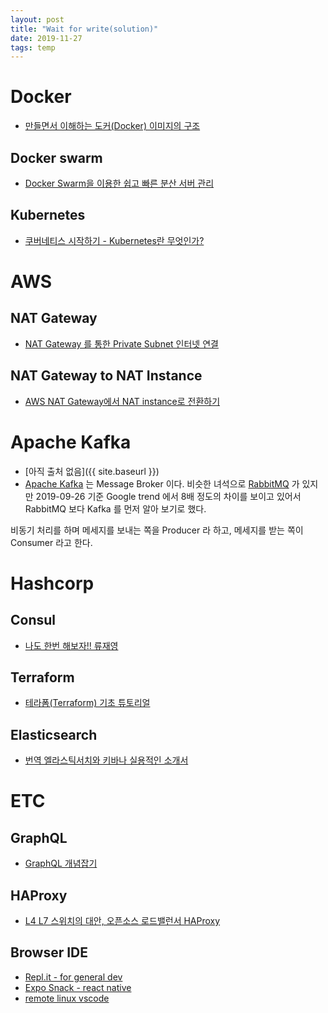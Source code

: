 ```yaml
---
layout: post
title: "Wait for write(solution)"
date: 2019-11-27
tags: temp
---
```


# Docker
- [만들면서 이해하는 도커(Docker) 이미지의 구조](https://www.44bits.io/ko/post/how-docker-image-work)

## Docker swarm
- [Docker Swarm을 이용한 쉽고 빠른 분산 서버 관리](https://subicura.com/2017/02/25/container-orchestration-with-docker-swarm.html)
## Kubernetes
- [쿠버네티스 시작하기 - Kubernetes란 무엇인가?](https://subicura.com/2019/05/19/kubernetes-basic-1.html)
# AWS

## NAT Gateway
- [NAT Gateway 를 통한 Private Subnet 인터넷 연결](https://galid1.tistory.com/367)

## NAT Gateway to NAT Instance
- [AWS NAT Gateway에서 NAT instance로 전환하기](https://blog.2dal.com/2018/12/31/nat-gateway-to-nat-instance/)

# Apache Kafka
- [아직 출처 없음]({{ site.baseurl }})
- [Apache Kafka](https://kafka.apache.org/) 는 Message Broker 이다.
비슷한 녀석으로 [RabbitMQ](https://www.rabbitmq.com) 가 있지만 2019-09-26 기준 Google trend 에서 8배 정도의 차이를 보이고 있어서 RabbitMQ 보다 Kafka 를 먼저 알아 보기로 했다.

비동기 처리를 하며 메세지를 보내는 쪽을 Producer 라 하고, 메세지를 받는 쪽이 Consumer 라고 한다.

# Hashcorp
## Consul
- [나도 한번 해보자!! 류재영](http://longbe00.blogspot.com/2017/08/consul.html)

## Terraform
- [테라폼(Terraform) 기초 튜토리얼](https://www.44bits.io/ko/post/terraform_introduction_infrastrucute_as_code)

## Elasticsearch
- [번역 엘라스틱서치와 키바나 실용적인 소개서](https://velog.io/@jakeseo_me/%EB%B2%88%EC%97%AD-%EC%97%98%EB%9D%BC%EC%8A%A4%ED%8B%B1%EC%84%9C%EC%B9%98%EC%99%80-%ED%82%A4%EB%B0%94%EB%82%98-%EC%8B%A4%EC%9A%A9%EC%A0%81%EC%9D%B8-%EC%86%8C%EA%B0%9C%EC%84%9C)

# ETC

## GraphQL
- [GraphQL 개념잡기](https://tech.kakao.com/2019/08/01/graphql-basic/)

## HAProxy
- [L4 L7 스위치의 대안, 오픈소스 로드밸런서 HAProxy](https://d2.naver.com/helloworld/284659)

## Browser IDE
- [Repl.it - for general dev](https://repl.it/)
- [Expo Snack - react native](https://snack.expo.io/)
- [remote linux vscode](https://eungbean.github.io/2019/11/04/remote-vscode/)
